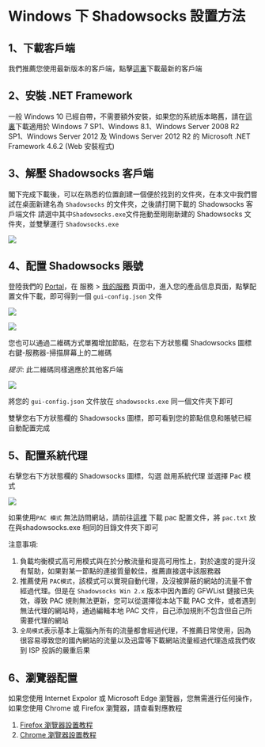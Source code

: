 # Windows 下 Shadowsocks 設置方法

## 1、下載客戶端

我們推薦您使用最新版本的客戶端，點擊[這裏](https://github.com/shadowsocks/shadowsocks-windows/releases)下載最新的客戶端

## 2、安裝 .NET Framework

一般 Windows 10 已經自帶，不需要額外安裝，如果您的系統版本略舊，請在[這裏](https://www.microsoft.com/zh-tw/download/details.aspx?id=53345)下載適用於 Windows 7 SP1、Windows 8.1、Windows Server 2008 R2 SP1、Windows Server 2012 及 Windows Server 2012 R2 的 Microsoft .NET Framework 4.6.2 (Web 安裝程式)

## 3、解壓 Shadowsocks 客戶端

閣下完成下載後，可以在熟悉的位置創建一個便於找到的文件夾，在本文中我們嘗試在桌面新建名為 `Shadowsocks` 的文件夾，之後請打開下載的 Shadowsocks 客戶端文件 請選中其中`Shadowsocks.exe`文件拖動至剛剛新建的 Shadowsocks 文件夾，並雙擊運行 `Shadowsocks.exe`

![](https://ooo.0o0.ooo/2017/05/22/5922f811318ad.png)

## 4、配置 Shadowsocks 賬號

登陸我們的 [Portal](https://portal.shadowsocks.la/)，在 服務 > [我的服務](https://portal.shadowsocks.la/clientarea.php?action=services) 頁面中，進入您的產品信息頁面，點擊配置文件下載，即可得到一個 `gui-config.json` 文件

![](https://i.loli.net/2017/11/02/59fa820b000dd.png)

![](https://ooo.0o0.ooo/2017/01/04/586d06f3a425b.png)

您也可以通過二維碼方式單獨增加節點，在您右下方狀態欄 Shadowsocks 圖標右鍵-服務器-掃描屏幕上的二維碼

*提示*: 此二維碼同樣適應於其他客戶端

![](https://ooo.0o0.ooo/2017/05/22/5922fa22e6d8e.png)

將您的 `gui-config.json` 文件放在 `shadowsocks.exe` 同一個文件夾下即可

雙擊您右下方狀態欄的 Shadowsocks 圖標，即可看到您的節點信息和賬號已經自動配置完成

## 5、配置系統代理

右擊您右下方狀態欄的 Shadowsocks 圖標，勾選 啟用系統代理 並選擇 Pac 模式

![](https://ooo.0o0.ooo/2017/05/22/5922fe379b134.png)

如果使用`PAC 模式` 無法訪問網站，請前往[這裡](https://portal.shadowsocks.la/dl.php?type=d&id=14) 下載 pac 配置文件，將 `pac.txt` 放在與shadowsocks.exe 相同的目錄文件夾下即可

注意事項:

1. 負載均衡模式高可用模式與在於分散流量和提高可用性上，對於速度的提升沒有幫助，如果對某一節點的連接質量較佳，推薦直接選中該服務器
2. 推薦使用 `PAC模式`，該模式可以實現自動代理，及沒被屏蔽的網站的流量不會經過代理。但是在 `Shadowsocks Win 2.x` 版本中因內置的 GFWList 鏈接已失效，導致 PAC 規則無法更新，您可以從選擇從本站下載 PAC 文件，或者遇到無法代理的網站時，通過編輯本地 PAC 文件，自己添加規則不包含但自己所需要代理的網站
3. `全局模式`表示基本上電腦內所有的流量都會經過代理，不推薦日常使用，因為很容易導致您的國內網站的流量以及迅雷等下載網站流量經過代理造成我們收到 ISP 投訴的嚴重后果

## 6、瀏覽器配置

如果您使用 Internet Expolor 或 Microsoft Edge 瀏覽器，您無需進行任何操作，如果您使用 Chrome 或 Firefox 瀏覽器，請查看對應教程

1. [Firefox 瀏覽器設置教程](https://github.com/Shadowsocks-Wiki/shadowsocks/blob/master/7-1-firefox-settings.md)
2. [Chrome 瀏覽器設置教程](https://github.com/Shadowsocks-Wiki/shadowsocks/blob/master/7-2-chrome-settings.md)
